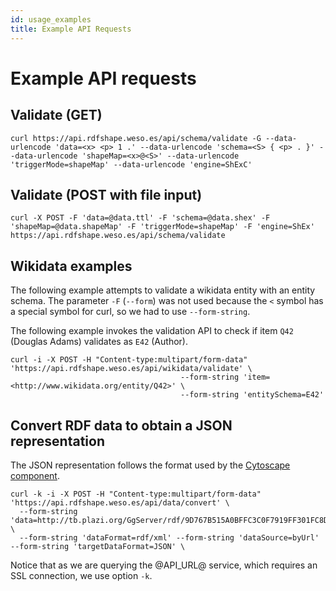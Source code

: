 ```yaml
---
id: usage_examples
title: Example API Requests
---
```


# Example API requests

## Validate (GET)

```
curl https://api.rdfshape.weso.es/api/schema/validate -G --data-urlencode 'data=<x> <p> 1 .' --data-urlencode 'schema=<S> { <p> . }' --data-urlencode 'shapeMap=<x>@<S>' --data-urlencode 'triggerMode=shapeMap' --data-urlencode 'engine=ShExC'
```

## Validate (POST with file input)

```
curl -X POST -F 'data=@data.ttl' -F 'schema=@data.shex' -F 'shapeMap=@data.shapeMap' -F 'triggerMode=shapeMap' -F 'engine=ShEx' https://api.rdfshape.weso.es/api/schema/validate
```

## Wikidata examples

The following example attempts to validate a wikidata entity with an entity schema. The parameter `-F` (`--form`) was
not used because the `<` symbol has a special symbol for curl, so we had to use `--form-string`.

The following example invokes the validation API to check if item `Q42` (Douglas Adams) validates as `E42` (Author).

```
curl -i -X POST -H "Content-type:multipart/form-data" 'https://api.rdfshape.weso.es/api/wikidata/validate' \
                                      --form-string 'item=<http://www.wikidata.org/entity/Q42>' \
                                      --form-string 'entitySchema=E42'
```

## Convert RDF data to obtain a JSON representation

The JSON representation follows the format used by
the [Cytoscape component](https://github.com/plotly/react-cytoscapejs).

```
curl -k -i -X POST -H "Content-type:multipart/form-data" 'https://api.rdfshape.weso.es/api/data/convert' \
  --form-string 'data=http://tb.plazi.org/GgServer/rdf/9D767B515A0BFFC3C0F7919FF301FC8D' \
  --form-string 'dataFormat=rdf/xml' --form-string 'dataSource=byUrl' --form-string 'targetDataFormat=JSON' \
```

Notice that as we are querying the @API_URL@ service, which requires
an SSL connection, we use option `-k`.